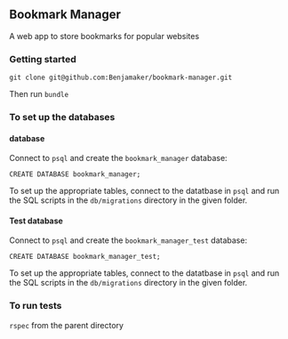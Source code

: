 ## Bookmark Manager ##

A web app to store bookmarks for popular websites

### Getting started ###
`git clone git@github.com:Benjamaker/bookmark-manager.git`

Then run `bundle`

### To set up the databases ###

#### database ####
Connect to `psql` and create the `bookmark_manager` database:

```
CREATE DATABASE bookmark_manager;
```

To set up the appropriate tables, connect to the datatbase in `psql` and run the SQL scripts in the `db/migrations` directory in the given folder.

#### Test database ####
Connect to `psql` and create the `bookmark_manager_test` database:

```
CREATE DATABASE bookmark_manager_test;
```

To set up the appropriate tables, connect to the datatbase in `psql` and run the SQL scripts in the `db/migrations` directory in the given folder.

### To run tests ###
`rspec` from the parent directory
